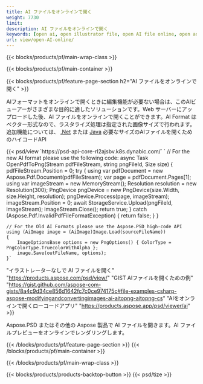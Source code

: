 ```yaml
---
title: AI ファイルをオンラインで開く
weight: 7730
limit: 
description: AI ファイルをオンラインで開く
keywords: [open ai, open illustrator file, open AI file online, open adobe illustrator, preview of ai file, ai format open]
url: view/open-AI-online/
---
```


{{< blocks/products/pf/main-wrap-class >}}


{{< blocks/products/pf/main-container >}}

{{< blocks/products/pf/feature-page-section h2="AI ファイルをオンラインで開く" >}}
<p>AIフォーマットをオンラインで開くときに編集機能が必要ない場合は、このAIビューアーがさまざまな目的に適したソリューションです。Web サーバーにアップロードした後、AI ファイルをオンラインで開くことができます。AI Format はベクター形式なので、ラスタライズ処理は指定された画像サイズで行われます。追加機能については、 <a href="/psd/net">.Net</a> または <a href="/psd/java">Java</a> 必要なサイズのAIファイルを開くためのハイコードAPI</p>
{{< psd/view `https://psd-api-core-rl2ajsbv.k8s.dynabic.com/` 
`	// For the new AI format please use the following code:
	async Task<bool> OpenPdfToPng(Stream pdfFileStream, string pngFileId, Size size)
	{
		pdfFileStream.Position = 0;
		try
		{
			using var pdfDocument = new Aspose.Pdf.Document(pdfFileStream);
			var page = pdfDocument.Pages[1];
			using var imageStream = new MemoryStream();
			Resolution resolution = new Resolution(300);
			PngDevice pngDevice = new PngDevice(size.Width, size.Height, resolution);
			pngDevice.Process(page, imageStream);
			imageStream.Position = 0;
			await StorageService.Upload(pngFileId, imageStream);
			imageStream.Close();
			return true;
		}
		catch (Aspose.Pdf.InvalidPdfFileFormatException)
		{
			return false;
		}
	}
	
	// For the Old AI Formats please use the Aspose.PSD high-code API
	using (AiImage image = (AiImage)Image.Load(sourceFileName))
	{
		ImageOptionsBase options = new PngOptions() { ColorType = PngColorType.TruecolorWithAlpha };
		image.Save(outFileName, options);
	}` 
"イラストレーターなしで AI ファイルを開く" "https://products.aspose.com/psd/view/" 
"GIST AIファイルを開くための例" "https://gist.github.com/aspose-com-gists/8a4c9d34ce856d1642fc7c0ce974175c#file-examples-csharp-aspose-modifyingandconvertingimages-ai-aitopng-aitopng-cs" 
"AIをオンラインで開くローコードアプリ" "https://products.aspose.app/psd/viewer/ai" >}}
<p>Aspose.PSD またはその他の Aspose 製品で AI ファイルを開きます。AI ファイルプレビューをオンラインでレンダリングします。</p>
{{< /blocks/products/pf/feature-page-section >}}
{{< /blocks/products/pf/main-container >}}


{{< /blocks/products/pf/main-wrap-class >}}

{{< blocks/products/products-backtop-button >}}
{{< psd/tize >}}
